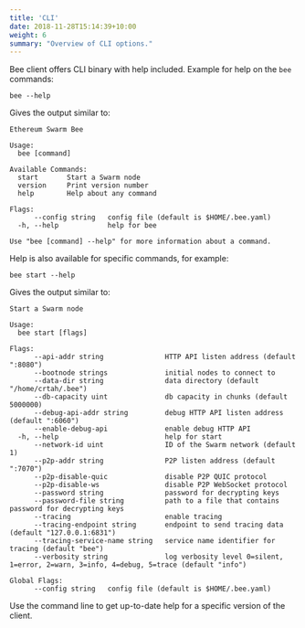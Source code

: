 ```yaml
---
title: 'CLI'
date: 2018-11-28T15:14:39+10:00
weight: 6
summary: "Overview of CLI options."
---
```


Bee client offers CLI binary with help included. Example for help on the `bee` commands:

```
bee --help
```

Gives the output similar to:

```
Ethereum Swarm Bee

Usage:
  bee [command]

Available Commands:
  start       Start a Swarm node
  version     Print version number
  help        Help about any command

Flags:
      --config string   config file (default is $HOME/.bee.yaml)
  -h, --help            help for bee

Use "bee [command] --help" for more information about a command.
```

Help is also available for specific commands, for example:

```
bee start --help
```

Gives the output similar to:

```
Start a Swarm node

Usage:
  bee start [flags]

Flags:
      --api-addr string               HTTP API listen address (default ":8080")
      --bootnode strings              initial nodes to connect to
      --data-dir string               data directory (default "/home/crtah/.bee")
      --db-capacity uint              db capacity in chunks (default 5000000)
      --debug-api-addr string         debug HTTP API listen address (default ":6060")
      --enable-debug-api              enable debug HTTP API
  -h, --help                          help for start
      --network-id uint               ID of the Swarm network (default 1)
      --p2p-addr string               P2P listen address (default ":7070")
      --p2p-disable-quic              disable P2P QUIC protocol
      --p2p-disable-ws                disable P2P WebSocket protocol
      --password string               password for decrypting keys
      --password-file string          path to a file that contains password for decrypting keys
      --tracing                       enable tracing
      --tracing-endpoint string       endpoint to send tracing data (default "127.0.0.1:6831")
      --tracing-service-name string   service name identifier for tracing (default "bee")
      --verbosity string              log verbosity level 0=silent, 1=error, 2=warn, 3=info, 4=debug, 5=trace (default "info")

Global Flags:
      --config string   config file (default is $HOME/.bee.yaml)

```

Use the command line to get up-to-date help for a specific version of the client.
